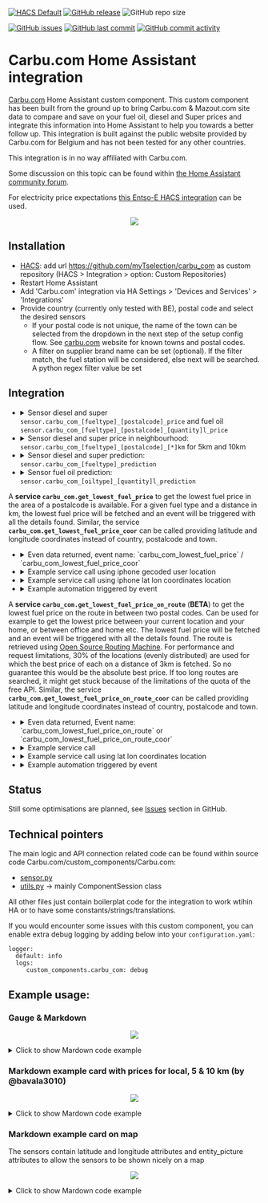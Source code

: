 [![HACS Default](https://img.shields.io/badge/HACS-Default-blue.svg)](https://github.com/hacs/default)
[![GitHub release](https://img.shields.io/github/release/myTselection/carbu_com.svg)](https://github.com/myTselection/carbu_com/releases)
![GitHub repo size](https://img.shields.io/github/repo-size/myTselection/carbu_com.svg)

[![GitHub issues](https://img.shields.io/github/issues/myTselection/carbu_com.svg)](https://github.com/myTselection/carbu_com/issues)
[![GitHub last commit](https://img.shields.io/github/last-commit/myTselection/carbu_com.svg)](https://github.com/myTselection/carbu_com/commits/master)
[![GitHub commit activity](https://img.shields.io/github/commit-activity/m/myTselection/carbu_com.svg)](https://github.com/myTselection/carbu_com/graphs/commit-activity)

# Carbu.com Home Assistant integration
[Carbu.com](https://www.Carbu.com/) Home Assistant custom component. This custom component has been built from the ground up to bring Carbu.com & Mazout.com site data to compare and save on your fuel oil, diesel and Super prices and integrate this information into Home Assistant to help you towards a better follow up. This integration is built against the public website provided by Carbu.com for Belgium and has not been tested for any other countries.

This integration is in no way affiliated with Carbu.com.

Some discussion on this topic can be found within [the Home Assistant community forum](https://community.home-assistant.io/t/rest-sensor-needs-to-get-latest-element-of-list/404882/4).

For electricity price expectations [this Entso-E HACS integration](https://github.com/JaccoR/hass-entso-e) can be used.

<p align="center"><img src="https://raw.githubusercontent.com/myTselection/carbu_com/master/icon.png"/></p>


## Installation
- [HACS](https://hacs.xyz/): add url https://github.com/myTselection/carbu_com as custom repository (HACS > Integration > option: Custom Repositories)
- Restart Home Assistant
- Add 'Carbu.com' integration via HA Settings > 'Devices and Services' > 'Integrations'
- Provide country (currently only tested with BE), postal code and select the desired sensors
   - If your postal code is not unique, the name of the town can be selected from the dropdown in the next step of the setup config flow. See [carbu.com](https://carbu.com) website for known towns and postal codes.
   - A filter on supplier brand name can be set (optional). If the filter match, the fuel station will be considered, else next will be searched. A python regex filter value be set

## Integration
- <details><summary>Sensor diesel and super <code>sensor.carbu_com_[fueltype]_[postalcode]_price</code> and fuel oil <code>sensor.carbu_com_[fueltype]_[postalcode]_[quantity]l_price</code></summary>

    | Attribute | Description |
    | --------- | ----------- |
    | State     | **Price** |
    | `last update `   | Timestamp info last retrieved from the carbu.com website. (There is a throttling of 1h active to limit requests. Restart HA to force update) |
    | `fueltype`   | Fuel type |
    | `fuelname` | Full name of the fuel type |
    | `postalcode`  | Postalcode at which the price was retrieved |
    | **`supplier`**  | **Name of the supplier of the fuel** |
    | `supplier_brand`  | Brand name of the supplier (eg Shell, Texaco, ...) |
    | `url`  | Url with details of the supplier |
    | `entity_picture`  | Url with the logo of the supplier |
    | `address`  | Address of the supplier |
    | `city`  | City of the supplier |
    | `latitude`  | Latitude of the supplier |
    | `longitude`  | Longitude of the supplier |
    | **`distance`**  | **Distance to the supplier vs postal code** |
    | `date`  | Date for the validity of the price |
    | `quantity`  | Quantity of fuel (only for fuel oil) |
    | `score`  | Score of the supplier |
    | `suppliers`  | Full json list of all suppliers with prices and detials found in neighbourhood around the postal code |
    
    </details>
    
- <details><summary>Sensor diesel and super price in neighbourhood: <code>sensor.carbu_com_[fueltype]_[postalcode]_[*]km</code> for 5km and 10km</summary>

    | Attribute | Description |
    | --------- | ----------- |
    | State     | Price |
    | `last update `   | Timestamp info last retrieved from the carbu.com website. (There is a throttling of 1h active to limit requests. Restart HA to force update) |
    | `fueltype`   | Fuel type |
    | `fuelname` | Full name of the fuel type |
    | `postalcode`  | Postalcode at which the price was retrieved |
    | `supplier`  | Name of the supplier of the fuel |
    | `supplier_brand`  | Brand name of the supplier (eg Shell, Texaco, ...) |
    | `url`  | Url with details of the supplier |
    | `entity_picture`  | Url with the logo of the supplier |
    | `address`  | Address of the supplier |
    | `city`  | City of the supplier |
    | `latitude`  | Latitude of the supplier |
    | `longitude`  | Longitude of the supplier |
    | `region`  | Distand 5km or 10km around postal code in which cheapest prices is found |
    | **`distance`**  | **Distance to the supplier vs postal code** |
    | **`price diff`**  | **Price difference between the cheapest found in region versus the local price** |
    | `price diff %`  | Price difference in % between the cheapest found in region versus the local price |
    | `price diff 30l`  | Price difference for 30 liters between the cheapest found in region versus the local price |
    | `date`  | Date for the validity of the price |
    | `quantity`  | Quantity of fuel (only for fuel oil) |
    | `score`  | Score of the supplier |
    </details>
    
- <details><summary>Sensor diesel and super prediction: <code>sensor.carbu_com_[fueltype]_prediction</code></summary>
    
    | Attribute | Description |
    | --------- | ----------- |
    | State     | Price |
    | `last update` | Timestamp info last retrieved from the carbu.com website. (There is a throttling of 1h active to limit requests. Restart HA to force update) |
    | `fueltype`   | Fuel type |
    | **`trend`** | **Percentage of increase or decrease predicted for coming days** |
    | `date`  | Date for the validity of the price |
    </details>
    
- <details><summary>Sensor fuel oil prediction: <code>sensor.carbu_com_[oiltype]_[quantity]l_prediction</code></summary>

    | Attribute | Description |
    | --------- | ----------- |
    | State     | Price |
    | `last update `   | Timestamp info last retrieved from the carbu.com website. (There is a throttling of 1h active to limit requests. Restart HA to force update) |
    | `fueltype`   | Fuel type |
    | `fuelname` | Full name of the fuel type |
    | **`trend`** | **Percentage of increase or decrease predicted for coming days** |
    | `price` | Predicted maximum price for type and quantity |
    | `date`  | Date for the validity of the price |
    | `quantity`  | Quantity for which the price is expected. Main difference between below or above 2000l |
    </details>

A **service `carbu_com.get_lowest_fuel_price`** to get the lowest fuel price in the area of a postalcode is available. For a given fuel type and a distance in km, the lowest fuel price will be fetched and an event will be triggered with all the details found. Similar, the service **`carbu_com.get_lowest_fuel_price_coor`** can be called providing latitude and longitude coordinates instead of country, postalcode and town.

- <details><summary>Even data returned, event name: `carbu_com_lowest_fuel_price` /  `carbu_com_lowest_fuel_price_coor`</summary>

    | Attribute | Description |
    | --------- | ----------- |
    | State     | Price |
    | `fueltype`   | Fuel type |
    | `fuelname` | Full name of the fuel type |
    | `postalcode`  | Postalcode at which the price was retrieved |
    | `supplier`  | Name of the supplier of the fuel |
    | `supplier_brand`  | Brand name of the supplier (eg Shell, Texaco, ...) |
    | `url`  | Url with details of the supplier |
    | `entity_picture`  | Url with the logo of the supplier |
    | `address`  | Address of the supplier |
    | `city`  | City of the supplier |
    | `latitude`  | Latitude of the supplier |
    | `longitude`  | Longitude of the supplier |
    | `region`  | Distand 5km or 10km around postal code in which cheapest prices is found |
    | **`distance`**  | **Distance to the supplier vs postal code** |
    | **`price diff`**  | **Price difference between the cheapest found in region versus the local price** |
    | `price diff %`  | Price difference in % between the cheapest found in region versus the local price |
    | `price diff 30l`  | Price difference for 30 liters between the cheapest found in region versus the local price |
    | `date`  | Date for the validity of the price |
    </details>

- <details><summary>Example service call using iphone gecoded user location</summary>

   ```
   service: carbu_com.get_lowest_fuel_price
   data:
     fuel_type: diesel
     country: BE
     postalcode: "{{state_attr('sensor.iphone_geocoded_location','Postal Code')}}"
     town: "{{state_attr('sensor.iphone_geocoded_location','Locality')}}"
     max_distance: 5
     filter: Total

   ```

    </details>

- <details><summary>Example service call using iphone lat lon coordinates location</summary>

   ```
   service: carbu_com.get_lowest_fuel_price_coor
   data:
     fuel_type: diesel
     latitude: "{{state_attr('device_tracker.iphone','latitude')}}"
     longitude: "{{state_attr('device_tracker.iphone','longitude')}}"
     max_distance: 5
     filter: Total

   ```

    </details>
    
- <details><summary>Example automation triggered by event</summary>

   ```
   alias: Carbu event
   description: ""
   trigger:
     - platform: event
       event_type: carbu_com_lowest_fuel_price # or carbu_com_lowest_fuel_price_coor
   condition: []
   action:
     - service: notify.persistent_notification
       data:
         message: >-
           {{ trigger.event.data.supplier_brand }}: {{ trigger.event.data.price }}€
           at {{ trigger.event.data.distance }}km, {{ trigger.event.data.address }}
   mode: single

   ```

    </details>
    
    
A **service `carbu_com.get_lowest_fuel_price_on_route`** (**BETA**) to get the lowest fuel price on the route in between two postal codes. Can be used for example to get the lowest price between your current location and your home, or between office and home etc. The lowest fuel price will be fetched and an event will be triggered with all the details found. The route is retrieved using [Open Source Routing Machine](https://project-osrm.org/). For performance and request limitations, 30% of the locations (evenly distributed) are used for which the best price of each on a distance of 3km is fetched. So no guarantee this would be the absolute best price. If too long routes are searched, it might get stuck because of the limitations of the quota of the free API. Similar, the service **`carbu_com.get_lowest_fuel_price_on_route_coor`** can be called providing latitude and longitude coordinates instead of country, postalcode and town.

- <details><summary>Even data returned, Event name: `carbu_com_lowest_fuel_price_on_route` or `carbu_com_lowest_fuel_price_on_route_coor`</summary>

    | Attribute | Description |
    | --------- | ----------- |
    | State     | Price |
    | `fueltype`   | Fuel type |
    | `fuelname` | Full name of the fuel type |
    | `postalcode`  | Postalcode at which the price was retrieved |
    | `supplier`  | Name of the supplier of the fuel |
    | `supplier_brand`  | Brand name of the supplier (eg Shell, Texaco, ...) |
    | `url`  | Url with details of the supplier |
    | `entity_picture`  | Url with the logo of the supplier |
    | `address`  | Address of the supplier |
    | `city`  | City of the supplier |
    | `latitude`  | Latitude of the supplier |
    | `longitude`  | Longitude of the supplier |
    | `region`  | Distand 5km or 10km around postal code in which cheapest prices is found |
    | **`distance`**  | **Distance to the supplier vs postal code** |
    | **`price diff`**  | **Price difference between the cheapest found in region versus the local price** |
    | `price diff %`  | Price difference in % between the cheapest found in region versus the local price |
    | `price diff 30l`  | Price difference for 30 liters between the cheapest found in region versus the local price |
    | `date`  | Date for the validity of the price |
    </details>

- <details><summary>Example service call</summary>

   ```
   service: carbu_com.get_lowest_fuel_price_on_route
   data:
     fuel_type: diesel
     country: BE
     from_postalcode: 3620 #"{{state_attr('sensor.iphone_geocoded_location','Postal Code')}}"
     to_postalcode: 3660

   ```

    </details>

- <details><summary>Example service call using lat lon coordinates location</summary>

   ```
   service: carbu_com.get_lowest_fuel_price_on_route
   data:
     fuel_type: diesel
     from_latitude: 50.8503
     from_longitude: 4.3517
     to_latitude: 51.2194
     to_longitude: 4.4025

   ```

    </details>
    
- <details><summary>Example automation triggered by event</summary>

   ```
   alias: Carbu event
   description: ""
   trigger:
     - platform: event
       event_type: carbu_com_lowest_fuel_price_on_route # or carbu_com_lowest_fuel_price_on_route_coor
   condition: []
   action:
     - service: notify.persistent_notification
       data:
         message: >-
           {{ trigger.event.data.supplier_brand }}: {{ trigger.event.data.price }}€
           at {{ trigger.event.data.distance }}km, {{ trigger.event.data.address }}
   mode: single

   ```

    </details>
    

## Status
Still some optimisations are planned, see [Issues](https://github.com/myTselection/carbu_com/issues) section in GitHub.

## Technical pointers
The main logic and API connection related code can be found within source code Carbu.com/custom_components/Carbu.com:
- [sensor.py](https://github.com/myTselection/carbu_com/blob/master/custom_components/carbu_com/sensor.py)
- [utils.py](https://github.com/myTselection/carbu_com/blob/master/custom_components/carbu_com/utils.py) -> mainly ComponentSession class

All other files just contain boilerplat code for the integration to work wtihin HA or to have some constants/strings/translations.

If you would encounter some issues with this custom component, you can enable extra debug logging by adding below into your `configuration.yaml`:
```
logger:
  default: info
  logs:
     custom_components.carbu_com: debug
```

## Example usage:
### Gauge & Markdown
<p align="center"><img src="https://raw.githubusercontent.com/myTselection/carbu_com/master/Markdown%20Gauge%20Card%20example.png"/></p>
<details><summary>Click to show Mardown code example</summary>

```
type: vertical-stack
cards:
  - type: horizontal-stack
    cards:
      - type: markdown
        content: >
          ## Diesel

          <img
          src="{{state_attr('sensor.carbu_com_diesel_1000_5km','entity_picture')}}"
          width="40"/>
          [{{state_attr('sensor.carbu_com_diesel_1000_5km','supplier')}}]({{state_attr('sensor.carbu_com_diesel_1000_5km','url')}} "{{state_attr('sensor.carbu_com_diesel_1000_5km','address')}}")

          #### Coming days: {% if
          states('sensor.carbu_com_diesel_prediction')|float < 0 %}<font
          color=green>{{states('sensor.carbu_com_diesel_prediction')}}%</font>{%
          else %}<font
          color=red>{{states('sensor.carbu_com_diesel_prediction')}}%</font>{%
          endif %}

          Best price in region (10km vs local):
          {{states('sensor.carbu_com_diesel_1000_10km')}},
          {{state_attr('sensor.carbu_com_diesel_1000_10km','supplier')}}
          {{state_attr('sensor.carbu_com_diesel_1000_10km','price diff %')}}
          ({{state_attr('sensor.carbu_com_diesel_1000_10km','price diff 30l')}}
          on 30l)

          Best price in region (10km vs 5km):
          {{states('sensor.carbu_com_diesel_1000_10km')}}€/l:
          {{state_attr('sensor.carbu_com_diesel_1000_10km','supplier')}}
          {{(states('sensor.carbu_com_diesel_1000_5km')|float -
          states('sensor.carbu_com_diesel_1000_10km')|float)|round(2)}}€
          ({{(states('sensor.carbu_com_diesel_1000_5km')|float -
          states('sensor.carbu_com_diesel_1000_10km')|float)|round(2)*30}}€ on
          30l)
      - type: markdown
        content: >-
          ## Mazout

          [{{state_attr('sensor.carbu_com_oilstd_1000_1000l_price','supplier')}}]({{state_attr('sensor.carbu_com_oilstd_1000_1000l_price','url')}})


          #### Coming days: {% if
          states('sensor.carbu_com_oilextra_1000l_prediction')|float < 0 %}<font
          color=green>{{states('sensor.carbu_com_oilextra_1000l_prediction')}}%</font>{%
          else %}<font
          color=red>{{states('sensor.carbu_com_oilextra_1000l_prediction')}}%</font>{%
          endif %}
  - type: horizontal-stack
    cards:
      - type: gauge
        entity: sensor.carbu_com_diesel_1000_5km
        min: 0
        max: 5
        needle: true
        unit: €/l
        name: Diesel prijs
        severity:
          green: 0
          yellow: 0.8
          red: 2
      - type: gauge
        entity: sensor.carbu_com_oilstd_1000_1000l_price
        min: 0
        max: 5
        needle: true
        unit: €/l
        name: Mazout prijs
        severity:
          green: 0
          yellow: 0.8
          red: 2
  - type: history-graph
    entities:
      - entity: sensor.carbu_com_diesel_1000_5km
        name: Diesel
      - entity: sensor.carbu_com_oilextra_1000_1000l_price
        name: Oil extra (per 1000l)
    hours_to_show: 500
    refresh_interval: 60
    
```
</details>


### Markdown example card with prices for local, 5 & 10 km (by @bavala3010)
<p align="center"><img src="https://raw.githubusercontent.com/myTselection/carbu_com/master/Markdown%20Gauge%20Card%20example2.png"/></p>
<details><summary>Click to show Mardown code example</summary>

```
type: vertical-stack
cards:
  - type: markdown
    content: >
      ## Super95 benzine

      #### Komende dagen: {% if
      states('sensor.carbu_com_super95_prediction')|float < 0 %}<font
      color=green>{{states('sensor.carbu_com_super95_prediction')}}%</font>{%
      else %}<font
      color=red>{{states('sensor.carbu_com_super95_prediction')}}%</font>{%
      endif %}
  - type: horizontal-stack
    cards:
      - type: markdown
        content: >
          #### <center>lokaal </center>


          <center><img
          src="{{state_attr('sensor.carbu_com_super95_3010_price','entity_picture')}}"
          width="45"/> </center>


          <center>


          [{{state_attr('sensor.carbu_com_super95_3010_price','supplier')}}]({{state_attr('sensor.carbu_com_super95_3010_5km','url')}})

          ### <center>{{states('sensor.carbu_com_super95_3010_price')}} €/l
      - type: markdown
        content: >
          #### <center>5 km</center>

          <center><img
          src="{{state_attr('sensor.carbu_com_super95_3010_5km','entity_picture')}}"
          width="45"/></center>


          <center>


          [{{state_attr('sensor.carbu_com_super95_3010_5km','supplier')}}]({{state_attr('sensor.carbu_com_super95_3010_5km','url')}})

          ### <center>{{states('sensor.carbu_com_super95_3010_5km')}} €/l

          Besparing tov lokaal =
          {{state_attr('sensor.carbu_com_super95_3010_5km','price diff %')}} of
          **{{state_attr('sensor.carbu_com_super95_3010_5km','price diff
          30l')}}** op 30l
      - type: markdown
        content: >
          #### <center>10 km

          <center><img
          src="{{state_attr('sensor.carbu_com_super95_3010_10km','entity_picture')}}"
          width="45"/></center>


          <center>


          [{{state_attr('sensor.carbu_com_super95_3010_10km','supplier')}}]({{state_attr('sensor.carbu_com_super95_3010_5km','url')}})

          ### <center>{{states('sensor.carbu_com_super95_3010_10km')}} €/l

          Besparing tov lokaal =
          {{state_attr('sensor.carbu_com_super95_3010_10km','price diff %')}} of
          **{{state_attr('sensor.carbu_com_super95_3010_10km','price diff
          30l')}}** op 30l


```
</details>



### Markdown example card on map
The sensors contain latitude and longitude attributes and entity_picture attributes to allow the sensors to be shown nicely on a map
<p align="center"><img src="https://raw.githubusercontent.com/myTselection/carbu_com/master/Markdown%20Map%20Card%20example.png"/></p>
<details><summary>Click to show Mardown code example</summary>

```
type: map
entities:
  - entity: sensor.carbu_com_diesel_1000_price
  - entity: sensor.carbu_com_diesel_1000_5km
  - entity: sensor.carbu_com_diesel_1000_10km
title: carbu
```
</details>
